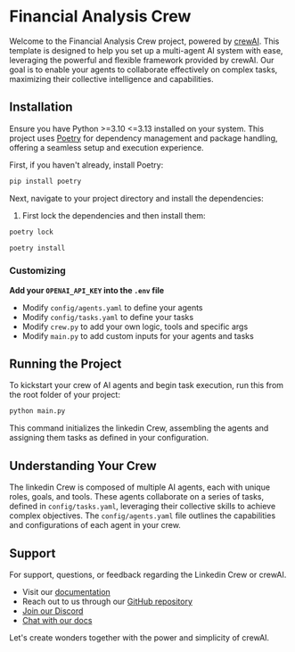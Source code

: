 # Financial Analysis Crew

Welcome to the Financial Analysis Crew project, powered by [crewAI](https://crewai.com). This template is designed to help you set up a multi-agent AI system with ease, leveraging the powerful and flexible framework provided by crewAI. Our goal is to enable your agents to collaborate effectively on complex tasks, maximizing their collective intelligence and capabilities.

## Installation

Ensure you have Python >=3.10 <=3.13 installed on your system. This project uses [Poetry](https://python-poetry.org/) for dependency management and package handling, offering a seamless setup and execution experience.

First, if you haven't already, install Poetry:

```bash
pip install poetry
```

Next, navigate to your project directory and install the dependencies:

1. First lock the dependencies and then install them:

```bash
poetry lock
```

```bash
poetry install
```

### Customizing

**Add your `OPENAI_API_KEY` into the `.env` file**

- Modify `config/agents.yaml` to define your agents
- Modify `config/tasks.yaml` to define your tasks
- Modify `crew.py` to add your own logic, tools and specific args
- Modify `main.py` to add custom inputs for your agents and tasks

## Running the Project

To kickstart your crew of AI agents and begin task execution, run this from the root folder of your project:

```bash
python main.py
```

This command initializes the linkedin Crew, assembling the agents and assigning them tasks as defined in your configuration.

## Understanding Your Crew

The linkedin Crew is composed of multiple AI agents, each with unique roles, goals, and tools. These agents collaborate on a series of tasks, defined in `config/tasks.yaml`, leveraging their collective skills to achieve complex objectives. The `config/agents.yaml` file outlines the capabilities and configurations of each agent in your crew.

## Support

For support, questions, or feedback regarding the Linkedin Crew or crewAI.

- Visit our [documentation](https://docs.crewai.com)
- Reach out to us through our [GitHub repository](https://github.com/joaomdmoura/crewai)
- [Join our Discord](https://discord.com/invite/X4JWnZnxPb)
- [Chat with our docs](https://chatg.pt/DWjSBZn)

Let's create wonders together with the power and simplicity of crewAI.
